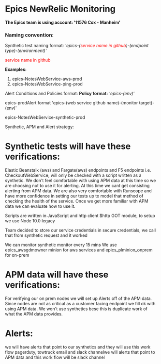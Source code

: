 # Epics NewRelic Monitoring


**The Epics team is using account: '11576 Cox - Manheim'**

### **Naming convention:**

Synthetic test naming format:
*'epics-(<span style="color:red;">service name in github</span>)-(endpoint type)-(environment)'*  

<span style="color:red;">service name in github</span>

**Examples:**
1. epics-NotesWebService-aws-prod      
2. epics-NotesWebService-ping-prod

Alert Conditions and Policies format:
**Policy format:** *'epics-(env)'*

epics-prodAlert format 'epics-(web service github name)-(monitor target)-(env)'

epics-NotesWebService-synthetic-prod

Synthetic, APM  and Alert strategy:

# **Synthetic tests will have these verifications:**

Elastic Beanstalk (aws) and Fargate(aws) endpoints  and F5 endpoints i.e. CheckoutWebService,  will only be checked with a script written as a synthetic. 
We don't feel comfortable with using APM data at this time so we are choosing not to use it for alerting.  At this time we cant get consisting alerting from APM data.
We are also very comfortable with Runscope and have more confidence in setting our tests up to model that method of checking the health of the service.  Once we get more familiar with APM data we can evaluate how to use it.

Scripts are written in JavaScript and http client $http GOT module, to setup we use Node 10.0 legacy

Team decided to store our service credentials in secure credentials, we call that from synthetic request and it worked

We can monitor synthetic monitor every 15 mins
We use epics_awsgdmowner minion for aws services and epics_plminion_onprem for on-prem


# **APM data will have these verifications:**

For verifying our on prem nodes we will set up Alerts off of the APM data.  Since nodes are not as critical as a customer facing endpoint we fill ok with using APM data.   We won't use synthetics bcse this is duplicate work of what the APM data provides.

# **Alerts:**

we will have alerts that point to our synthetics and they will use this work flow pagerduty, towtruck email and slack channelwe will alerts that point to APM data and this work flow will be slack channel